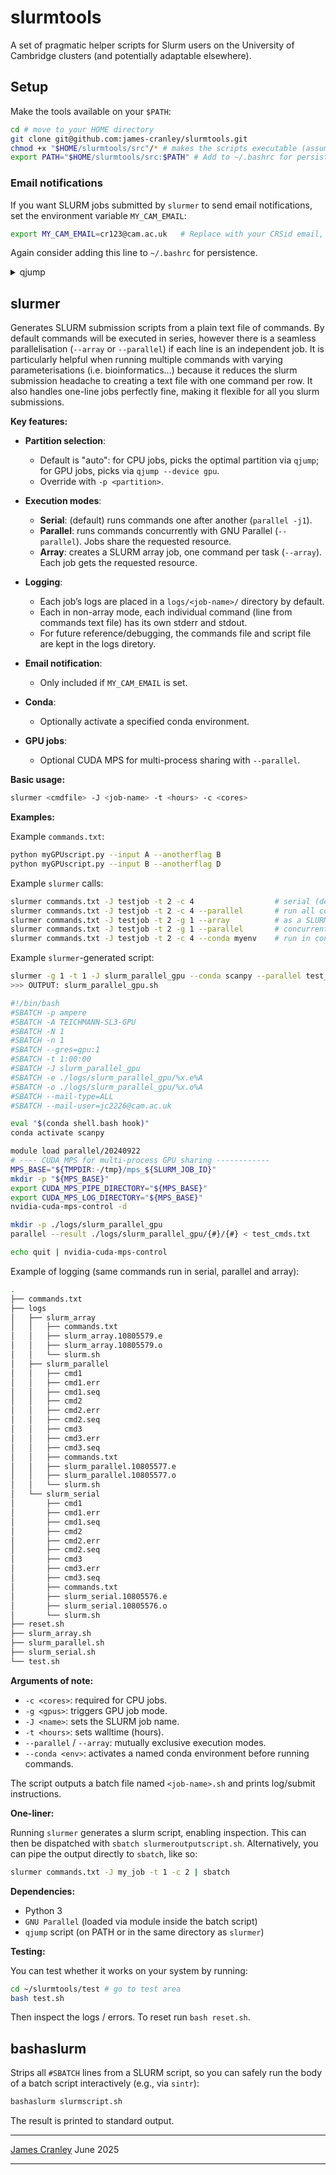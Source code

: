 # slurmtools

A set of pragmatic helper scripts for Slurm users on the University of Cambridge clusters (and potentially adaptable elsewhere).

## Setup

Make the tools available on your `$PATH`:

```bash
cd # move to your HOME directory
git clone git@github.com:james-cranley/slurmtools.git
chmod +x "$HOME/slurmtools/src"/* # makes the scripts executable (assumes you cloned the repo into HOME)
export PATH="$HOME/slurmtools/src:$PATH" # Add to ~/.bashrc for persistence
```

### Email notifications

If you want SLURM jobs submitted by `slurmer` to send email notifications, set the environment variable `MY_CAM_EMAIL`:

```bash
export MY_CAM_EMAIL=cr123@cam.ac.uk   # Replace with your CRSid email, 
```

Again consider adding this line to `~/.bashrc` for persistence.

<details>
<summary>qjump</summary>

Identifies the Slurm partition with the **lowest** "Highest Priority" value among pending jobs blocked by the Priority reason, as a heuristic for the likely shortest queue.
Partitions are separated into CPU and GPU classes; edit the lists in the `qjump` script as needed.

**Usage:**

```bash
qjump                # returns optimal CPU queue (default)
qjump --device gpu   # returns optimal GPU queue
qjump --table        # print table of all queues (with pending job stats)
```

Output is a single partition name (unless `--table` is used).

Credit: [Theo Nelson](mailto:tmn2126@columbia.edu) for the original idea.

</details>

## slurmer

Generates SLURM submission scripts from a plain text file of commands. By default commands will be executed in series, however there is a seamless parallelisation (`--array` or `--parallel`) if each line is an independent job. It is particularly helpful when running multiple commands with varying parameterisations (i.e. bioinformatics...) because it reduces the slurm submission headache to creating a text file with one command per row. It also handles one-line jobs perfectly fine, making it flexible for all you slurm submissions.

**Key features:**

* **Partition selection**:

  * Default is "auto": for CPU jobs, picks the optimal partition via `qjump`; for GPU jobs, picks via `qjump --device gpu`.
  * Override with `-p <partition>`.
* **Execution modes**:

  * **Serial**: (default) runs commands one after another (`parallel -j1`).
  * **Parallel**: runs commands concurrently with GNU Parallel (`--parallel`). Jobs share the requested resource.
  * **Array**: creates a SLURM array job, one command per task (`--array`). Each job gets the requested resource.
* **Logging**:

  * Each job’s logs are placed in a `logs/<job-name>/` directory by default.
  * Each in non-array mode, each individual command (line from commands text file) has its own stderr and stdout.
  * For future reference/debugging, the commands file and script file are kept in the logs diretory.
* **Email notification**:

  * Only included if `MY_CAM_EMAIL` is set.
* **Conda**:

  * Optionally activate a specified conda environment.
* **GPU jobs**:

  * Optional CUDA MPS for multi-process sharing with `--parallel`.

**Basic usage:**

```bash
slurmer <cmdfile> -J <job-name> -t <hours> -c <cores>
```

**Examples:**

Example `commands.txt`:
```bash
python myGPUscript.py --input A --anotherflag B
python myGPUscript.py --input B --anotherflag D
```

Example `slurmer` calls:
```bash
slurmer commands.txt -J testjob -t 2 -c 4                  # serial (default)
slurmer commands.txt -J testjob -t 2 -c 4 --parallel       # run all commands concurrently
slurmer commands.txt -J testjob -t 2 -g 1 --array          # as a SLURM array, 1 GPU each
slurmer commands.txt -J testjob -t 2 -g 1 --parallel       # concurrently, sharing 1 GPU
slurmer commands.txt -J testjob -t 2 -c 4 --conda myenv    # run in conda environment
```

Example `slurmer`-generated script:
```bash
slurmer -g 1 -t 1 -J slurm_parallel_gpu --conda scanpy --parallel test_cmds.txt
>>> OUTPUT: slurm_parallel_gpu.sh

#!/bin/bash
#SBATCH -p ampere
#SBATCH -A TEICHMANN-SL3-GPU
#SBATCH -N 1
#SBATCH -n 1
#SBATCH --gres=gpu:1
#SBATCH -t 1:00:00
#SBATCH -J slurm_parallel_gpu
#SBATCH -e ./logs/slurm_parallel_gpu/%x.e%A
#SBATCH -o ./logs/slurm_parallel_gpu/%x.o%A
#SBATCH --mail-type=ALL
#SBATCH --mail-user=jc2226@cam.ac.uk

eval "$(conda shell.bash hook)"
conda activate scanpy

module load parallel/20240922
# ---- CUDA MPS for multi-process GPU sharing ------------
MPS_BASE="${TMPDIR:-/tmp}/mps_${SLURM_JOB_ID}"
mkdir -p "${MPS_BASE}"
export CUDA_MPS_PIPE_DIRECTORY="${MPS_BASE}"
export CUDA_MPS_LOG_DIRECTORY="${MPS_BASE}"
nvidia-cuda-mps-control -d

mkdir -p ./logs/slurm_parallel_gpu
parallel --result ./logs/slurm_parallel_gpu/{#}/{#} < test_cmds.txt

echo quit | nvidia-cuda-mps-control
```

Example of logging (same commands run in serial, parallel and array):
```bash
.
├── commands.txt
├── logs
│   ├── slurm_array
│   │   ├── commands.txt
│   │   ├── slurm_array.10805579.e
│   │   ├── slurm_array.10805579.o
│   │   └── slurm.sh
│   ├── slurm_parallel
│   │   ├── cmd1
│   │   ├── cmd1.err
│   │   ├── cmd1.seq
│   │   ├── cmd2
│   │   ├── cmd2.err
│   │   ├── cmd2.seq
│   │   ├── cmd3
│   │   ├── cmd3.err
│   │   ├── cmd3.seq
│   │   ├── commands.txt
│   │   ├── slurm_parallel.10805577.e
│   │   ├── slurm_parallel.10805577.o
│   │   └── slurm.sh
│   └── slurm_serial
│       ├── cmd1
│       ├── cmd1.err
│       ├── cmd1.seq
│       ├── cmd2
│       ├── cmd2.err
│       ├── cmd2.seq
│       ├── cmd3
│       ├── cmd3.err
│       ├── cmd3.seq
│       ├── commands.txt
│       ├── slurm_serial.10805576.e
│       ├── slurm_serial.10805576.o
│       └── slurm.sh
├── reset.sh
├── slurm_array.sh
├── slurm_parallel.sh
├── slurm_serial.sh
└── test.sh
```

**Arguments of note:**

* `-c <cores>`: required for CPU jobs.
* `-g <gpus>`: triggers GPU job mode.
* `-J <name>`: sets the SLURM job name.
* `-t <hours>`: sets walltime (hours).
* `--parallel` / `--array`: mutually exclusive execution modes.
* `--conda <env>`: activates a named conda environment before running commands.

The script outputs a batch file named `<job-name>.sh` and prints log/submit instructions.

**One-liner:**

Running `slurmer` generates a slurm script, enabling inspection. This can then be dispatched with `sbatch slurmeroutputscript.sh`. Alternatively, you can pipe the output directly to `sbatch`, like so:

```bash
slurmer commands.txt -J my_job -t 1 -c 2 | sbatch
```

**Dependencies:**

* Python 3
* `GNU Parallel` (loaded via module inside the batch script)
* `qjump` script (on PATH or in the same directory as `slurmer`)

**Testing:**

You can test whether it works on your system by running:

```bash
cd ~/slurmtools/test # go to test area
bash test.sh
```

Then inspect the logs / errors. To reset run `bash reset.sh`.

## bashaslurm

Strips all `#SBATCH` lines from a SLURM script, so you can safely run the body of a batch script interactively (e.g., via `sintr`):

```bash
bashaslurm slurmscript.sh
```

The result is printed to standard output.

---

[James Cranley](jc2226@cam.ac.uk)
June 2025

---
